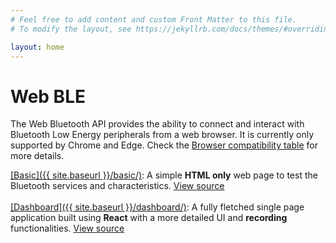 ```yaml
---
# Feel free to add content and custom Front Matter to this file.
# To modify the layout, see https://jekyllrb.com/docs/themes/#overriding-theme-defaults

layout: home
---
```


<h1>Web BLE</h1>

The Web Bluetooth API provides the ability to connect and interact with Bluetooth Low Energy peripherals from a web browser.
It is currently only supported by Chrome and Edge. Check the [Browser compatibility table](https://developer.mozilla.org/en-US/docs/Web/API/Web_Bluetooth_API#browser_compatibility) for more details.

<ins>[Basic]({{ site.baseurl }}/basic/)</ins>: A simple **HTML only** web page to test the Bluetooth services and characteristics. [View source](https://github.com/movuino/OpenHealthBandVisualization/tree/main/basic)  
<br/>
<ins>[Dashboard]({{ site.baseurl }}/dashboard/)</ins>: A fully fletched single page application built using **React** with a more detailed UI and **recording** functionalities. [View source](https://github.com/movuino/OpenHealthBandVisualization/tree/main/react-dashboard)
